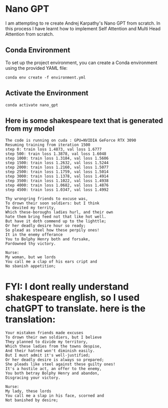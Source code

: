 # Nano GPT

I am attempting to re create Andrej Karpathy's Nano GPT from scratch. In this process I have learnt how to implement Self Attention and Multi Head Attention from scratch. 

## Conda Environment

To set up the project environment, you can create a Conda environment using the provided YAML file:

```shell
conda env create -f environment.yml
```

## Activate the Environment

```shell
conda activate nano_gpt
```


## Here is some shakespeare text that is generated from my model

```
The code is running on cuda : GPU=NVIDIA GeForce RTX 3090
Resuming training from iteration 1500
step 0: train loss 1.4873, val loss 1.6777
step 500: train loss 1.3878, val loss 1.6048
step 1000: train loss 1.3184, val loss 1.5606
step 1500: train loss 1.2632, val loss 1.5244
step 2000: train loss 1.2160, val loss 1.5077
step 2500: train loss 1.1759, val loss 1.5014
step 3000: train loss 1.1378, val loss 1.4914
step 3500: train loss 1.1022, val loss 1.4938
step 4000: train loss 1.0682, val loss 1.4876
step 4500: train loss 1.0347, val loss 1.4992

Thy wrongring friends to excuse was,
To drown their soon soldiers: but I think
To devited my territy,
Which these-boroughs ladies hurl, and their own
hate them bring feed not that like hot well.
But have it doth commend up to the lighttle;
Or her deadly desire hour so ready;
So plead as steel how these perpily ones!
It in the enemy offerance
You to Bolphy Henry both and forsake,
Pardowned thy victory.

Nurse:
My woman, but we lords
You call me a clap of his ears cript and
No sbanish appetition;

```

# FYI: I dont really understand shakespeare english, so I used chatGPT to translate. here is the translation:

```
Your mistaken friends made excuses
To drown their own soldiers, but I believe
They planned to divide my territory,
Which these ladies from the towns despise,
And their hatred won't diminish easily.
But I must admit it's well-justified;
Or her deadly desire is always so prepared;
She pleads like steel against these guilty ones!
It's a hostile act, an offer to the enemy,
You both betray Bolphy Henry and abandon,
Disgracing your victory.

Nurse:
My lady, these lords
You call me a slap in his face, scorned and
Not banished by desire;
```
